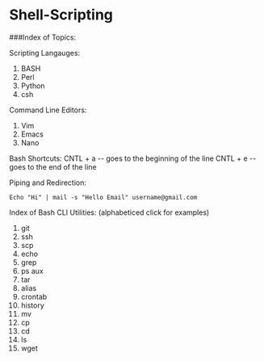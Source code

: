 Shell-Scripting
===============


###Index of Topics:


Scripting Langauges:

1. BASH
2. Perl
3. Python
4. csh


Command Line Editors:

1. Vim
2. Emacs
3. Nano




Bash Shortcuts:
CNTL + a  -- goes to the beginning of the line
CNTL + e  -- goes to the end of the line




Piping and Redirection:

`Echo "Hi" | mail -s "Hello Email" username@gmail.com`

Index of Bash CLI Utilities:
(alphabeticed click for examples)
1. git
2. ssh
3. scp
4. echo
5. grep
6. ps aux
7. tar
8. alias
9. crontab
10. history
11. mv
12. cp
13. cd
14. ls
15. wget







